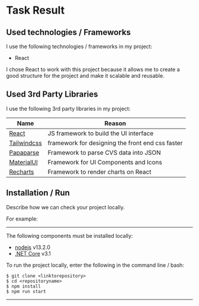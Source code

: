 # Task Result

## Used technologies / Frameworks

I use the following technologies / frameworks in my project:

- React

I chose React to work with this project because it allows me to create a good structure for the project
and make it scalable and reusable.

## Used 3rd Party Libraries

I use the following 3rd party libraries in my project:

| Name                                    | Reason                                           |
| --------------------------------------- | ------------------------------------------------ |
| [React](https://reactjs.org/)           | JS framework to build the UI interface           |
| [Tailwindcss](https://tailwindcss.com/) | framework for designing the front end css faster |
| [Papaparse](https://www.papaparse.com)  | Framework to parse CVS data into JSON            |
| [MaterialUI](https://www.mui.com)       | Framework for UI Components and Icons            |
| [Recharts](https://recharts.org/)       | Framework to render charts on React              |

## Installation / Run

Describe how we can check your project locally.

For example:

---

The following components must be installed locally:

- [nodejs](https://nodejs.org/en/) v13.2.0
- [.NET Core](https://dotnet.microsoft.com/download) v3.1

To run the project locally, enter the following in the command line / bash:

```console
$ git clone <linktorepository>
$ cd <repositoryname>
$ npm install
$ npm run start
```

---
